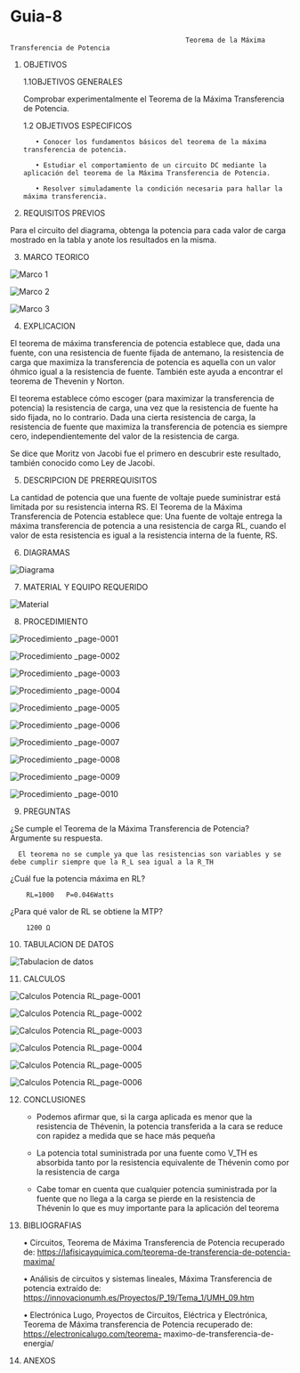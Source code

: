 # Guia-8
                                                Teorema de la Máxima Transferencia de Potencia 
                                  
1. OBJETIVOS
    
    1.1OBJETIVOS GENERALES
      
      Comprobar experimentalmente el Teorema de la Máxima Transferencia de Potencia.
    
    1.2 OBJETIVOS ESPECIFICOS 
          
          •	Conocer los fundamentos básicos del teorema de la máxima transferencia de potencia.
          
          •	Estudiar el comportamiento de un circuito DC mediante la aplicación del teorema de la Máxima Transferencia de Potencia.
          
          •	Resolver simuladamente la condición necesaria para hallar la máxima transferencia.
          
2. REQUISITOS PREVIOS

Para el circuito del diagrama, obtenga la potencia para cada valor de carga mostrado en la tabla y anote los resultados en la misma.

3. MARCO TEORICO

![Marco 1](https://user-images.githubusercontent.com/75337022/112919784-5ee9ad00-90cd-11eb-850b-9e7761057da1.png)

![Marco 2](https://user-images.githubusercontent.com/75337022/112919796-64df8e00-90cd-11eb-9894-f0b4ce939a6f.png)

![Marco 3](https://user-images.githubusercontent.com/75337022/112919813-6ad56f00-90cd-11eb-92eb-6d6a2395fc63.png)


4. EXPLICACION 

El teorema de máxima transferencia de potencia establece que, dada una fuente, con una resistencia de fuente fijada de antemano, la resistencia de carga que maximiza la transferencia de potencia es aquella con un valor óhmico igual a la resistencia de fuente. También este ayuda a encontrar el teorema de Thevenin y Norton.

El teorema establece cómo escoger (para maximizar la transferencia de potencia) la resistencia de carga, una vez que la resistencia de fuente ha sido fijada, no lo contrario. Dada una cierta resistencia de carga, la resistencia de fuente que maximiza la transferencia de potencia es siempre cero, independientemente del valor de la resistencia de carga.

Se dice que Moritz von Jacobi fue el primero en descubrir este resultado, también conocido como Ley de Jacobi.

5. DESCRIPCION DE PRERREQUISITOS

La cantidad de potencia que una fuente de voltaje puede suministrar está limitada por su resistencia interna RS.
El Teorema de la Máxima Transferencia de Potencia establece que: Una fuente de voltaje entrega la máxima transferencia de potencia a una resistencia de carga RL, cuando el valor de esta resistencia es igual a la resistencia interna de la fuente, RS.

6. DIAGRAMAS

![Diagrama](https://user-images.githubusercontent.com/75337022/113023427-356f6680-914b-11eb-80fd-98eb2d47bf65.png)

7. MATERIAL Y EQUIPO REQUERIDO

![Material](https://user-images.githubusercontent.com/75337022/112920040-ca337f00-90cd-11eb-9757-d9d6f03e0ed8.png)

8. PROCEDIMIENTO

![Procedimiento _page-0001](https://user-images.githubusercontent.com/75337022/113028600-11168880-9151-11eb-9a94-866022e38002.jpg)

![Procedimiento _page-0002](https://user-images.githubusercontent.com/75337022/113028622-17a50000-9151-11eb-91e5-2924f53d3bb8.jpg)

![Procedimiento _page-0003](https://user-images.githubusercontent.com/75337022/113028641-1d9ae100-9151-11eb-9ea3-fb11edadc2d5.jpg)

![Procedimiento _page-0004](https://user-images.githubusercontent.com/75337022/113028660-24c1ef00-9151-11eb-8ca7-b4c40b497511.jpg)

![Procedimiento _page-0005](https://user-images.githubusercontent.com/75337022/113028676-2b506680-9151-11eb-9180-3e58a3eac93b.jpg)

![Procedimiento _page-0006](https://user-images.githubusercontent.com/75337022/113028700-31dede00-9151-11eb-9af0-451b9e00dce9.jpg)

![Procedimiento _page-0007](https://user-images.githubusercontent.com/75337022/113028719-37d4bf00-9151-11eb-998d-a9e055af47fb.jpg)

![Procedimiento _page-0008](https://user-images.githubusercontent.com/75337022/113028739-3f946380-9151-11eb-867e-a32d21086a00.jpg)

![Procedimiento _page-0009](https://user-images.githubusercontent.com/75337022/113028755-458a4480-9151-11eb-9830-f956c1dc5866.jpg)

![Procedimiento _page-0010](https://user-images.githubusercontent.com/75337022/113028774-4c18bc00-9151-11eb-9b42-36a13bd24f10.jpg)


9. PREGUNTAS

  ¿Se cumple el Teorema de la Máxima Transferencia de Potencia? Argumente su respuesta.
      
      El teorema no se cumple ya que las resistencias son variables y se debe cumplir siempre que la R_L sea igual a la R_TH
   
   ¿Cuál fue la potencia máxima en RL?  
        
        RL=1000   P=0.046Watts
        
   ¿Para qué valor de RL se obtiene la MTP?  
    
        1200 Ω

10. TABULACION DE DATOS

![Tabulacion de datos](https://user-images.githubusercontent.com/75337022/113023596-6ea7d680-914b-11eb-9580-931c4fe19888.png)

11. CALCULOS

![Calculos Potencia RL_page-0001](https://user-images.githubusercontent.com/75337022/113027450-b892bb80-914f-11eb-8dcc-fe01174799b0.jpg)

![Calculos Potencia RL_page-0002](https://user-images.githubusercontent.com/75337022/113027474-be889c80-914f-11eb-84b2-2a0c8b5ecb7b.jpg)

![Calculos Potencia RL_page-0003](https://user-images.githubusercontent.com/75337022/113027490-c3e5e700-914f-11eb-9f84-13dcdbaf0718.jpg)

![Calculos Potencia RL_page-0004](https://user-images.githubusercontent.com/75337022/113027507-c9433180-914f-11eb-82ef-3bf1efb42f7d.jpg)

![Calculos Potencia RL_page-0005](https://user-images.githubusercontent.com/75337022/113027520-cea07c00-914f-11eb-810f-59164c485485.jpg)

![Calculos Potencia RL_page-0006](https://user-images.githubusercontent.com/75337022/113027543-d52ef380-914f-11eb-8039-9a8717346bca.jpg)

12. CONCLUSIONES

	- Podemos afirmar que, si la carga aplicada es menor que la resistencia de Thévenin, la potencia transferida a la cara se reduce con rapidez a medida     que se hace más           pequeña 
 	
	- La potencia total suministrada por una fuente como V_TH es absorbida tanto por la resistencia equivalente de Thévenin como por la resistencia de         carga 
	
  	- Cabe tomar en cuenta que cualquier potencia suministrada por la fuente que no llega a la carga se pierde en la resistencia de Thévenin lo que es muy     importante               para la aplicación del teorema

13. BIBLIOGRAFIAS

	• Circuitos, Teorema de Máxima Transferencia de Potencia recuperado de: https://lafisicayquimica.com/teorema-de-transferencia-de-potencia-maxima/
	

	• Análisis de circuitos y sistemas lineales, Máxima Transferencia de potencia extraído de: https://innovacionumh.es/Proyectos/P_19/Tema_1/UMH_09.htm
	
	
	• Electrónica Lugo, Proyectos de Circuitos, Eléctrica y Electrónica, Teorema de Máxima transferencia de Potencia recuperado de: https://electronicalugo.com/teorema-                maximo-de-transferencia-de-energia/



14. ANEXOS


